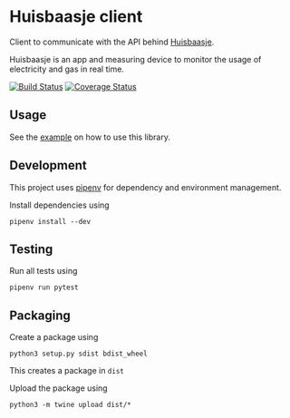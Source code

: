 # Huisbaasje client

Client to communicate with the API behind [Huisbaasje](https://www.huisbaasje.nl/).

Huisbaasje is an app and measuring device to monitor the usage of electricity and gas in real time.

[![Build Status](https://travis-ci.org/denniss17/huisbaasje-client.svg?branch=master)](https://travis-ci.org/denniss17/huisbaasje-client)
[![Coverage Status](https://coveralls.io/repos/github/denniss17/huisbaasje-client/badge.svg?branch=master)](https://coveralls.io/github/denniss17/huisbaasje-client?branch=master)

## Usage

See the [example](examples/example.py) on how to use this library.

## Development

This project uses [pipenv](https://pypi.org/project/pipenv/) for dependency and environment management.

Install dependencies using

    pipenv install --dev
    
## Testing

Run all tests using

    pipenv run pytest
    
## Packaging

Create a package using

    python3 setup.py sdist bdist_wheel
    
This creates a package in `dist`

Upload the package using

    python3 -m twine upload dist/*